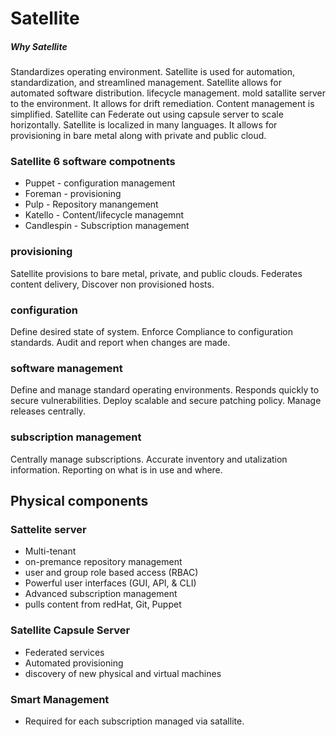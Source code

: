 # Satellite
##### Why Satellite
Standardizes operating environment.  Satellite is used for automation, standardization, and streamlined management.  Satellite allows for automated software distribution.  lifecycle management.  mold satallite server to the environment.  It allows for drift remediation.  Content management is simplified.  Satellite can Federate out using capsule server to scale horizontally.  Satellite is localized in many languages.  It allows for provisioning in bare metal along with private and public cloud.
### Satellite 6 software compotnents
- Puppet - configuration management
- Foreman - provisioning
- Pulp - Repository manangement
- Katello - Content/lifecycle managemnt
- Candlespin - Subscription management

### provisioning
Satellite provisions to bare metal, private, and public clouds.  Federates content delivery, Discover non provisioned hosts.

### configuration
Define desired state of system.  Enforce Compliance to configuration standards.  Audit and report when changes are made.

### software management
Define and manage standard operating environments.  Responds quickly to secure vulnerabilities.  Deploy scalable and secure patching policy.  Manage releases centrally.

### subscription management
Centrally manage subscriptions.  Accurate inventory and utalization information.  Reporting on what is in use and where.

## Physical components
### Sattelite server
- Multi-tenant
- on-premance repository management
- user and group role based access (RBAC)
- Powerful user interfaces (GUI, API, & CLI)
- Advanced subscription management
- pulls content from redHat, Git, Puppet

### Satellite Capsule Server
- Federated services
- Automated provisioning
- discovery of new physical and virtual machines

### Smart Management
- Required for each subscription managed via satallite.


